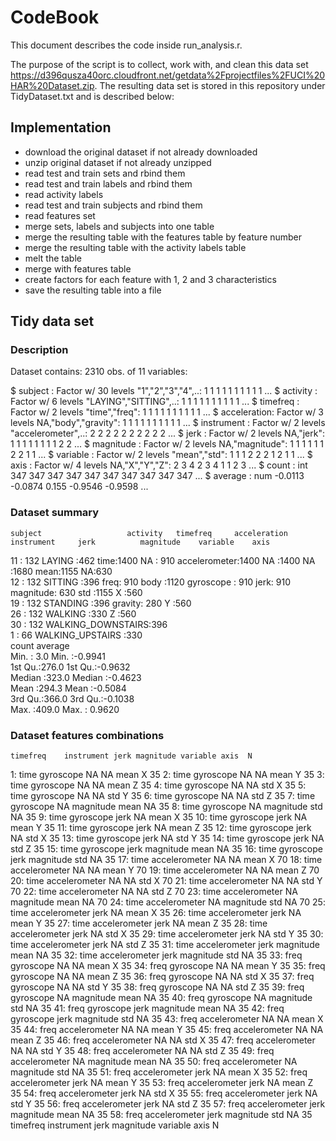 # CodeBook

This document describes the code inside run_analysis.r.

The purpose of the script is to collect, work with, and clean this data set https://d396qusza40orc.cloudfront.net/getdata%2Fprojectfiles%2FUCI%20HAR%20Dataset.zip. 
The resulting data set is stored in this repository under TidyDataset.txt and is described below:

## Implementation

* download the original dataset if not already downloaded
* unzip original dataset if not already unzipped
* read test and train sets and rbind them
* read test and train labels and rbind them
* read activity labels
* read test and train subjects and rbind them
* read features set
* merge sets, labels and subjects into one table
* merge the resulting table with the features table by feature number
* merge the resulting table with the activity labels table
* melt the table
* merge with features table
* create factors for each feature with 1, 2 and 3 characteristics
* save the resulting table into a file

## Tidy data set

### Description
Dataset contains:	2310 obs. of  11 variables:

 $ subject     : Factor w/ 30 levels "1","2","3","4",..: 1 1 1 1 1 1 1 1 1 1 ...
 $ activity    : Factor w/ 6 levels "LAYING","SITTING",..: 1 1 1 1 1 1 1 1 1 1 ...
 $ timefreq    : Factor w/ 2 levels "time","freq": 1 1 1 1 1 1 1 1 1 1 ...
 $ acceleration: Factor w/ 3 levels NA,"body","gravity": 1 1 1 1 1 1 1 1 1 1 ...
 $ instrument  : Factor w/ 2 levels "accelerometer",..: 2 2 2 2 2 2 2 2 2 2 ...
 $ jerk        : Factor w/ 2 levels NA,"jerk": 1 1 1 1 1 1 1 1 2 2 ...
 $ magnitude   : Factor w/ 2 levels NA,"magnitude": 1 1 1 1 1 1 2 2 1 1 ...
 $ variable    : Factor w/ 2 levels "mean","std": 1 1 1 2 2 2 1 2 1 1 ...
 $ axis        : Factor w/ 4 levels NA,"X","Y","Z": 2 3 4 2 3 4 1 1 2 3 ...
 $ count       : int  347 347 347 347 347 347 347 347 347 347 ...
 $ average     : num  -0.0113 -0.0874 0.155 -0.9546 -0.9598 ...


### Dataset summary
    subject                   activity   timefreq     acceleration          instrument     jerk          magnitude    variable    axis    
 11     : 132   LAYING            :462   time:1400   NA     : 910   accelerometer:1400   NA  :1400   NA       :1680   mean:1155   NA:630  
 12     : 132   SITTING           :396   freq: 910   body   :1120   gyroscope    : 910   jerk: 910   magnitude: 630   std :1155   X :560  
 19     : 132   STANDING          :396               gravity: 280                                                                 Y :560  
 26     : 132   WALKING           :330                                                                                            Z :560  
 30     : 132   WALKING_DOWNSTAIRS:396                                                                                                    
 1      :  66   WALKING_UPSTAIRS  :330                                                                                                    
     count          average       
 Min.   :  3.0   Min.   :-0.9941  
 1st Qu.:276.0   1st Qu.:-0.9632  
 Median :323.0   Median :-0.4623  
 Mean   :294.3   Mean   :-0.5084  
 3rd Qu.:366.0   3rd Qu.:-0.1038  
 Max.   :409.0   Max.   : 0.9620  
 
 ### Dataset features combinations
 
    timefreq    instrument jerk magnitude variable axis  N
 1:     time     gyroscope   NA        NA     mean    X 35
 2:     time     gyroscope   NA        NA     mean    Y 35
 3:     time     gyroscope   NA        NA     mean    Z 35
 4:     time     gyroscope   NA        NA      std    X 35
 5:     time     gyroscope   NA        NA      std    Y 35
 6:     time     gyroscope   NA        NA      std    Z 35
 7:     time     gyroscope   NA magnitude     mean   NA 35
 8:     time     gyroscope   NA magnitude      std   NA 35
 9:     time     gyroscope jerk        NA     mean    X 35
10:     time     gyroscope jerk        NA     mean    Y 35
11:     time     gyroscope jerk        NA     mean    Z 35
12:     time     gyroscope jerk        NA      std    X 35
13:     time     gyroscope jerk        NA      std    Y 35
14:     time     gyroscope jerk        NA      std    Z 35
15:     time     gyroscope jerk magnitude     mean   NA 35
16:     time     gyroscope jerk magnitude      std   NA 35
17:     time accelerometer   NA        NA     mean    X 70
18:     time accelerometer   NA        NA     mean    Y 70
19:     time accelerometer   NA        NA     mean    Z 70
20:     time accelerometer   NA        NA      std    X 70
21:     time accelerometer   NA        NA      std    Y 70
22:     time accelerometer   NA        NA      std    Z 70
23:     time accelerometer   NA magnitude     mean   NA 70
24:     time accelerometer   NA magnitude      std   NA 70
25:     time accelerometer jerk        NA     mean    X 35
26:     time accelerometer jerk        NA     mean    Y 35
27:     time accelerometer jerk        NA     mean    Z 35
28:     time accelerometer jerk        NA      std    X 35
29:     time accelerometer jerk        NA      std    Y 35
30:     time accelerometer jerk        NA      std    Z 35
31:     time accelerometer jerk magnitude     mean   NA 35
32:     time accelerometer jerk magnitude      std   NA 35
33:     freq     gyroscope   NA        NA     mean    X 35
34:     freq     gyroscope   NA        NA     mean    Y 35
35:     freq     gyroscope   NA        NA     mean    Z 35
36:     freq     gyroscope   NA        NA      std    X 35
37:     freq     gyroscope   NA        NA      std    Y 35
38:     freq     gyroscope   NA        NA      std    Z 35
39:     freq     gyroscope   NA magnitude     mean   NA 35
40:     freq     gyroscope   NA magnitude      std   NA 35
41:     freq     gyroscope jerk magnitude     mean   NA 35
42:     freq     gyroscope jerk magnitude      std   NA 35
43:     freq accelerometer   NA        NA     mean    X 35
44:     freq accelerometer   NA        NA     mean    Y 35
45:     freq accelerometer   NA        NA     mean    Z 35
46:     freq accelerometer   NA        NA      std    X 35
47:     freq accelerometer   NA        NA      std    Y 35
48:     freq accelerometer   NA        NA      std    Z 35
49:     freq accelerometer   NA magnitude     mean   NA 35
50:     freq accelerometer   NA magnitude      std   NA 35
51:     freq accelerometer jerk        NA     mean    X 35
52:     freq accelerometer jerk        NA     mean    Y 35
53:     freq accelerometer jerk        NA     mean    Z 35
54:     freq accelerometer jerk        NA      std    X 35
55:     freq accelerometer jerk        NA      std    Y 35
56:     freq accelerometer jerk        NA      std    Z 35
57:     freq accelerometer jerk magnitude     mean   NA 35
58:     freq accelerometer jerk magnitude      std   NA 35
    timefreq    instrument jerk magnitude variable axis  N
